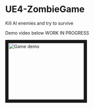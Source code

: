 # UE4-ZombieGame
Kill AI enemies and try to survive

Demo video below WORK IN PROGRESS

<a href="http://www.youtube.com/watch?feature=player_embedded&v=HsXOs2eEkCQ
" target="_blank"><img src="http://img.youtube.com/vi/HsXOs2eEkCQ/0.jpg" 
alt="Game demo" width="240" height="180" border="10" /></a>
